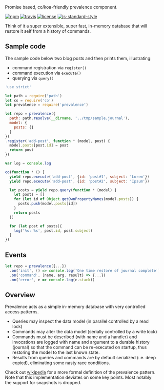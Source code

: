Promise based, co/koa-friendly prevalence component.

[![npm][npm-image]][npm-url]
[![travis][travis-image]][travis-url]
[![license][license-image]][license-url]
[![js-standard-style][standard-image]](standard-url)

Think of it a super extensible, super fast, in-memory database that will restore it self from a history of commands.

## Sample code
The sample code below two blog posts and then prints them, illustrating
- command registration via ```register()```
- command execution via ```execute()```
- querying via ```query()```

```javascript
'use strict'

let path = require('path')
let co = require('co')
let prevalence = require('prevalence')

let repo = prevalence({
  path: path.resolve(__dirname, '../tmp/sample.journal'),
  model: {
    posts: {}
  }
})
.register('add-post', function * (model, post) {
  model.posts[post.id] = post
  return post
})

var log = console.log

co(function * () {
  yield repo.execute('add-post', {id: 'post#1', subject: 'Lorem'})
  yield repo.execute('add-post', {id: 'post#2', subject: 'Ipsum'})

  let posts = yield repo.query(function * (model) {
    let posts = []
    for (let id of Object.getOwnPropertyNames(model.posts)) {
      posts.push(model.posts[id])
    }
    return posts
  })

  for (let post of posts){
    log('%s: %s', post.id, post.subject)
  }
})
```

## Events
```javascript
let repo = prevalence({...})
  .on('init', () => console.log('One time restore of journal complete'))
  .on('command', (name, arg, result) => {...})
  .on('error', e => console.log(e.stack))
```
## Overview

Prevalence acts as a simple in-memory database with very controlled access patterns.

- Queries may inspect the data model (in parallel controlled by a read lock)
- Commands may alter the data model (serially controlled by a write lock)
- Commands must be described (with name and a handler) and invocations are logged with name and argument to a durable history (journal) so that the command can be re-executed on startup, thus restoring the model to the last known state.
- Results from queries and commands are by default serialized (i.e. deep copied), eliminating some nasty race conditions.


Check out [wikipedia](http://en.wikipedia.org/wiki/System_Prevalence) for a more formal definition of the prevalence pattern. Note that this implementation deviates on some key points. Most notably the support for snapshots is dropped.


[travis-image]: https://img.shields.io/travis/jlarsson/node-prevalence.svg?style=flat
[travis-url]: https://travis-ci.org/jlarsson/node-prevalence
[npm-image]: https://img.shields.io/npm/v/prevalence.svg?style=flat
[npm-url]: https://npmjs.org/package/prevalence
[license-image]: https://img.shields.io/npm/l/prevalence.svg?style=flat
[license-url]: LICENSE.md
[standard-image]: https://img.shields.io/badge/code%20style-standard-brightgreen.svg?style=flat
[standard-url]: https://github.com/feross/standard
